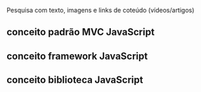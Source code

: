 
Pesquisa com texto, imagens e links de coteúdo (vídeos/artigos)

## conceito padrão MVC JavaScript
## conceito framework JavaScript
## conceito biblioteca JavaScript
